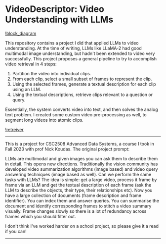 # VideoDescriptor: Video Understanding with LLMs

[!block_diagram](report/figures/pipeline.png)

This repository contains a project I did that applied LLMs to video understanding.
At the time of writing, LLMs like LLaMA-2 had good multimodal image understanding, but hadn't been extended to video very successfully.
This project proposes a general pipeline to try to accomplish video retrieval in 4 steps:

1. Partition the video into individual clips.
2. From each clip, select a small subset of frames to represent the clip.
3. Using the selected frames, generate a textual description for each clip using an LLM.
4. Using the textual descriptions, retrieve clips relevant to a question or query.

Essentially, the system converts video into text, and then solves the analog text problem.
I created some custom video pre-processing as well, to segment long videos into atomic clips.

[!retreiver](report/figures/openai_DPR.png)

---
This is a project for CSC2508 Advanced Data Systems, a course I took in Fall 2023 with prof Nick Koudas.
The original project prompt:

LLMs are multimodal and given images you can ask them to describe them in detail. This opens new
directions. Traditionally the vision community has developed video summarization algorithms (image
based) and video query answering techniques (image based as well). Can we perform the same tasks
with LLMs?
The idea is simple: get a large video, process it frame by frame via an LLM and get the textual
description of each frame (ask the LLM to describe the objects, their type, their relationships etc). Now
you have a large collection of documents (frame description and frame identifier). You can index them
and answer queries. You can summarise the document and identify corresponding frames to stitch a
video summary visually. Frame changes slowly so there is a lot of redundancy across frames which you
should filter out.

I don't think I've worked harder on a school project, so please give it a read if you can!

---

